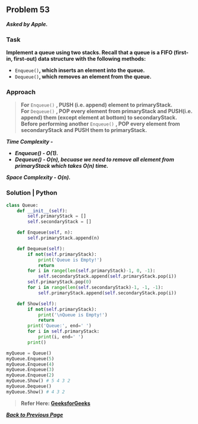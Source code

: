 ## Problem 53
***Asked by Apple.***
### Task
**Implement a queue using two stacks. Recall that a queue is a FIFO (first-in, first-out) data structure with the following methods:**  
- `Enqueue()`**, which inserts an element into the queue.**
- `Dequeue()`**, which removes an element from the queue.**
### Approach
>**For** `Enqueue()` **, PUSH (i.e. append) element to primaryStack.**  
>**For** `Dequeue()` **, POP every element from primaryStack and PUSH(i.e. append) them (except element at bottom) to secondaryStack.**  
>**Before performing another** `Enqueue()` **, POP every element from secondaryStack and PUSH them to primaryStack.**

***Time Complexity -***
- ***Enqueue() - O(1).***
- ***Dequeue() - O(n), becuase we need to remove all element from primaryStack which takes O(n) time.***

***Space Complexity - O(n).***

### Solution | Python
```python
class Queue:
    def __init__(self):
        self.primaryStack = []
        self.secondaryStack = []

    def Enqueue(self, n):
        self.primaryStack.append(n)

    def Dequeue(self):
        if not(self.primaryStack):
            print('Queue is Empty!')
            return
        for i in range(len(self.primaryStack)-1, 0, -1):
            self.secondaryStack.append(self.primaryStack.pop(i))
        self.primaryStack.pop(0)
        for i in range(len(self.secondaryStack)-1, -1, -1):
            self.primaryStack.append(self.secondaryStack.pop(i))

    def Show(self):
        if not(self.primaryStack):
            print('\nQueue is Empty!')
            return
        print('Queue:', end=' ')
        for i in self.primaryStack:
            print(i, end=' ')
        print()
```
```python
myQueue = Queue()
myQueue.Enqueue(5)
myQueue.Enqueue(4)
myQueue.Enqueue(3)
myQueue.Enqueue(2)
myQueue.Show() # 5 4 3 2
myQueue.Dequeue()
myQueue.Show() # 4 3 2
```
>**Refer Here: [GeeksforGeeks](https://www.geeksforgeeks.org/queue-using-stacks/)**

***[Back to Previous Page](https://github.com/theInvincible/Daily-Coding-Problem)***
